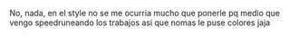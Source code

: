 No, nada, en el style no se me ocurria mucho que ponerle pq medio que vengo speedruneando los trabajos asi que nomas le puse colores jaja